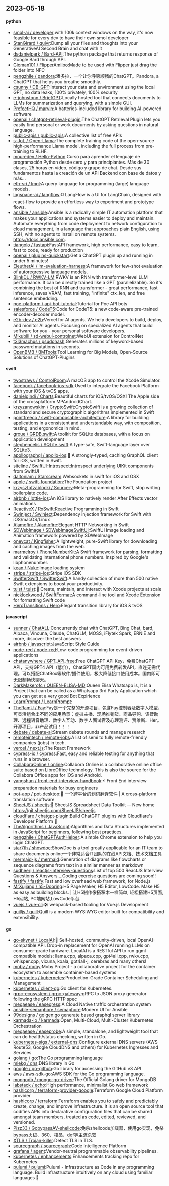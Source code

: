 ## 2023-05-18

#### python
* [smol-ai / developer](https://github.com/smol-ai/developer):with 100k context windows on the way, it's now feasible for every dev to have their own smol developer
* [StanGirard / quivr](https://github.com/StanGirard/quivr):Dump all your files and thoughts into your GenerativeAI Second Brain and chat with it
* [dsdanielpark / Bard-API](https://github.com/dsdanielpark/Bard-API):The python package that returns response of Google Bard through API.
* [Gioman101 / FlipperAmiibo](https://github.com/Gioman101/FlipperAmiibo):Made to be used with Flipper just drag the folder into NFC
* [pengzhile / pandora](https://github.com/pengzhile/pandora):潘多拉，一个让你呼吸顺畅的ChatGPT。Pandora, a ChatGPT that helps you breathe smoothly.
* [csunny / DB-GPT](https://github.com/csunny/DB-GPT):Interact your data and environment using the local GPT, no data leaks, 100% privately, 100% security
* [e-johnstonn / BriefGPT](https://github.com/e-johnstonn/BriefGPT):Locally hosted tool that connects documents to LLMs for summarization and querying, with a simple GUI.
* [PrefectHQ / marvin](https://github.com/PrefectHQ/marvin):A batteries-included library for building AI-powered software
* [openai / chatgpt-retrieval-plugin](https://github.com/openai/chatgpt-retrieval-plugin):The ChatGPT Retrieval Plugin lets you easily find personal or work documents by asking questions in natural language.
* [public-apis / public-apis](https://github.com/public-apis/public-apis):A collective list of free APIs
* [s-JoL / Open-Llama](https://github.com/s-JoL/Open-Llama):The complete training code of the open-source high-performance Llama model, including the full process from pre-training to RLHF.
* [mouredev / Hello-Python](https://github.com/mouredev/Hello-Python):Curso para aprender el lenguaje de programación Python desde cero y para principiantes. Más de 30 clases, 25 horas en vídeo, código y grupo de chat. Desde sus fundamentos hasta la creación de un API Backend con base de datos y más...
* [eth-sri / lmql](https://github.com/eth-sri/lmql):A query language for programming (large) language models.
* [logspace-ai / langflow](https://github.com/logspace-ai/langflow):⛓️
LangFlow is a UI for LangChain, designed with react-flow to provide an effortless way to experiment and prototype flows.
* [ansible / ansible](https://github.com/ansible/ansible):Ansible is a radically simple IT automation platform that makes your applications and systems easier to deploy and maintain. Automate everything from code deployment to network configuration to cloud management, in a language that approaches plain English, using SSH, with no agents to install on remote systems. https://docs.ansible.com.
* [tiangolo / fastapi](https://github.com/tiangolo/fastapi):FastAPI framework, high performance, easy to learn, fast to code, ready for production
* [openai / plugins-quickstart](https://github.com/openai/plugins-quickstart):Get a ChatGPT plugin up and running in under 5 minutes!
* [EleutherAI / lm-evaluation-harness](https://github.com/EleutherAI/lm-evaluation-harness):A framework for few-shot evaluation of autoregressive language models.
* [BlinkDL / RWKV-LM](https://github.com/BlinkDL/RWKV-LM):RWKV is an RNN with transformer-level LLM performance. It can be directly trained like a GPT (parallelizable). So it's combining the best of RNN and transformer - great performance, fast inference, saves VRAM, fast training, "infinite" ctx_len, and free sentence embedding.
* [poe-platform / api-bot-tutorial](https://github.com/poe-platform/api-bot-tutorial):Tutorial for Poe API bots
* [salesforce / CodeT5](https://github.com/salesforce/CodeT5):Code for CodeT5: a new code-aware pre-trained encoder-decoder model.
* [e2b-dev / e2b](https://github.com/e2b-dev/e2b):Vercel for AI agents. We help developers to build, deploy, and monitor AI agents. Focusing on specialized AI agents that build software for you - your personal software developers.
* [Mikubill / sd-webui-controlnet](https://github.com/Mikubill/sd-webui-controlnet):WebUI extension for ControlNet
* [t3l3machus / psudohash](https://github.com/t3l3machus/psudohash):Generates millions of keyword-based password mutations in seconds.
* [OpenBMB / BMTools](https://github.com/OpenBMB/BMTools):Tool Learning for Big Models, Open-Source Solutions of ChatGPT-Plugins

#### swift
* [twostraws / ControlRoom](https://github.com/twostraws/ControlRoom):A macOS app to control the Xcode Simulator.
* [facebook / facebook-ios-sdk](https://github.com/facebook/facebook-ios-sdk):Used to integrate the Facebook Platform with your iOS & tvOS apps.
* [danielgindi / Charts](https://github.com/danielgindi/Charts):Beautiful charts for iOS/tvOS/OSX! The Apple side of the crossplatform MPAndroidChart.
* [krzyzanowskim / CryptoSwift](https://github.com/krzyzanowskim/CryptoSwift):CryptoSwift is a growing collection of standard and secure cryptographic algorithms implemented in Swift
* [pointfreeco / swift-composable-architecture](https://github.com/pointfreeco/swift-composable-architecture):A library for building applications in a consistent and understandable way, with composition, testing, and ergonomics in mind.
* [groue / GRDB.swift](https://github.com/groue/GRDB.swift):A toolkit for SQLite databases, with a focus on application development
* [stephencelis / SQLite.swift](https://github.com/stephencelis/SQLite.swift):A type-safe, Swift-language layer over SQLite3.
* [apollographql / apollo-ios](https://github.com/apollographql/apollo-ios):📱
A strongly-typed, caching GraphQL client for iOS, written in Swift.
* [siteline / SwiftUI-Introspect](https://github.com/siteline/SwiftUI-Introspect):Introspect underlying UIKit components from SwiftUI
* [daltoniam / Starscream](https://github.com/daltoniam/Starscream):Websockets in swift for iOS and OSX
* [apple / swift-foundation](https://github.com/apple/swift-foundation):The Foundation project
* [krzysztofzablocki / Sourcery](https://github.com/krzysztofzablocki/Sourcery):Meta-programming for Swift, stop writing boilerplate code.
* [airbnb / lottie-ios](https://github.com/airbnb/lottie-ios):An iOS library to natively render After Effects vector animations
* [ReactiveX / RxSwift](https://github.com/ReactiveX/RxSwift):Reactive Programming in Swift
* [Swinject / Swinject](https://github.com/Swinject/Swinject):Dependency injection framework for Swift with iOS/macOS/Linux
* [Alamofire / Alamofire](https://github.com/Alamofire/Alamofire):Elegant HTTP Networking in Swift
* [SDWebImage / SDWebImageSwiftUI](https://github.com/SDWebImage/SDWebImageSwiftUI):SwiftUI Image loading and Animation framework powered by SDWebImage
* [onevcat / Kingfisher](https://github.com/onevcat/Kingfisher):A lightweight, pure-Swift library for downloading and caching images from the web.
* [marmelroy / PhoneNumberKit](https://github.com/marmelroy/PhoneNumberKit):A Swift framework for parsing, formatting and validating international phone numbers. Inspired by Google's libphonenumber.
* [kean / Nuke](https://github.com/kean/Nuke):Image loading system
* [stripe / stripe-ios](https://github.com/stripe/stripe-ios):Stripe iOS SDK
* [SwifterSwift / SwifterSwift](https://github.com/SwifterSwift/SwifterSwift):A handy collection of more than 500 native Swift extensions to boost your productivity.
* [tuist / tuist](https://github.com/tuist/tuist):🚀
Create, maintain, and interact with Xcode projects at scale
* [nicklockwood / SwiftFormat](https://github.com/nicklockwood/SwiftFormat):A command-line tool and Xcode Extension for formatting Swift code
* [HeroTransitions / Hero](https://github.com/HeroTransitions/Hero):Elegant transition library for iOS & tvOS

#### javascript
* [sunner / ChatALL](https://github.com/sunner/ChatALL):Concurrently chat with ChatGPT, Bing Chat, bard, Alpaca, Vincuna, Claude, ChatGLM, MOSS, iFlytek Spark, ERNIE and more, discover the best answers
* [airbnb / javascript](https://github.com/airbnb/javascript):JavaScript Style Guide
* [node-red / node-red](https://github.com/node-red/node-red):Low-code programming for event-driven applications
* [chatanywhere / GPT_API_free](https://github.com/chatanywhere/GPT_API_free):Free ChatGPT API Key，免费ChatGPT API，支持GPT4 API（低价），ChatGPT国内可用免费转发API，直连无需代理。可以搭配ChatBox等软件/插件使用，极大降低接口使用成本。国内即可无限制畅快聊天。
* [DarkMakerofc / QUEEN-ELISA-MD](https://github.com/DarkMakerofc/QUEEN-ELISA-MD):Queen Elisa Whatsapp is, It is a Project that can be called as a Whatsapp 3rd Party Application which you can get at a very good Bot Expirience
* [LearnPrompt / LearnPrompt](https://github.com/LearnPrompt/LearnPrompt):
* [TheRamU / Fay](https://github.com/TheRamU/Fay):Fay是一个完整的开源项目，包含Fay控制器及数字人模型，可灵活组合出不同的应用场景：虚拟主播、现场推销货、商品导购、语音助理、远程语音助理、数字人互动、数字人面试官及心理测评、贾维斯、Her。 开源项目，非产品试用！！！
* [debate / debate-ai](https://github.com/debate/debate-ai):Stream debate rounds and manage research
* [remoteintech / remote-jobs](https://github.com/remoteintech/remote-jobs):A list of semi to fully remote-friendly companies (jobs) in tech.
* [vercel / next.js](https://github.com/vercel/next.js):The React Framework
* [cypress-io / cypress](https://github.com/cypress-io/cypress):Fast, easy and reliable testing for anything that runs in a browser.
* [CollaboraOnline / online](https://github.com/CollaboraOnline/online):Collabora Online is a collaborative online office suite based on LibreOffice technology. This is also the source for the Collabora Office apps for iOS and Android.
* [yangshun / front-end-interview-handbook](https://github.com/yangshun/front-end-interview-handbook):⚡️
Front End interview preparation materials for busy engineers
* [pot-app / pot-desktop](https://github.com/pot-app/pot-desktop):🌈
一个跨平台的划词翻译软件 | A cross-platform translation software
* [SheetJS / sheetjs](https://github.com/SheetJS/sheetjs):📗
SheetJS Spreadsheet Data Toolkit -- New home https://git.sheetjs.com/SheetJS/sheetjs
* [cloudflare / chatgpt-plugin](https://github.com/cloudflare/chatgpt-plugin):Build ChatGPT plugins with Cloudflare's Developer Platform
🤖
* [TheAlgorithms / JavaScript](https://github.com/TheAlgorithms/JavaScript):Algorithms and Data Structures implemented in JavaScript for beginners, following best practices.
* [pengzhile / ChatGPTAuthHelper](https://github.com/pengzhile/ChatGPTAuthHelper):A simple Chrome extension to help you login ChatGPT.
* [star7th / showdoc](https://github.com/star7th/showdoc):ShowDoc is a tool greatly applicable for an IT team to share documents online一个非常适合IT团队的在线API文档、技术文档工具
* [mermaid-js / mermaid](https://github.com/mermaid-js/mermaid):Generation of diagrams like flowcharts or sequence diagrams from text in a similar manner as markdown
* [sudheerj / reactjs-interview-questions](https://github.com/sudheerj/reactjs-interview-questions):List of top 500 ReactJS Interview Questions & Answers....Coding exercise questions are coming soon!!
* [fastify / fastify](https://github.com/fastify/fastify):Fast and low overhead web framework, for Node.js
* [MrXujiang / h5-Dooring](https://github.com/MrXujiang/h5-Dooring):H5 Page Maker, H5 Editor, LowCode. Make H5 as easy as building blocks. | 让H5制作像搭积木一样简单, 轻松搭建H5页面, H5网站, PC端网站,LowCode平台.
* [vuejs / vue-cli](https://github.com/vuejs/vue-cli):🛠️
webpack-based tooling for Vue.js Development
* [quilljs / quill](https://github.com/quilljs/quill):Quill is a modern WYSIWYG editor built for compatibility and extensibility.

#### go
* [go-skynet / LocalAI](https://github.com/go-skynet/LocalAI):🤖
Self-hosted, community-driven, local OpenAI-compatible API. Drop-in replacement for OpenAI running LLMs on consumer-grade hardware. LocalAI is a RESTful API to run ggml compatible models: llama.cpp, alpaca.cpp, gpt4all.cpp, rwkv.cpp, whisper.cpp, vicuna, koala, gpt4all-j, cerebras and many others!
* [moby / moby](https://github.com/moby/moby):Moby Project - a collaborative project for the container ecosystem to assemble container-based systems
* [kubernetes / kubernetes](https://github.com/kubernetes/kubernetes):Production-Grade Container Scheduling and Management
* [kubernetes / client-go](https://github.com/kubernetes/client-go):Go client for Kubernetes.
* [grpc-ecosystem / grpc-gateway](https://github.com/grpc-ecosystem/grpc-gateway):gRPC to JSON proxy generator following the gRPC HTTP spec
* [megaease / easegress](https://github.com/megaease/easegress):A Cloud Native traffic orchestration system
* [ansible-semaphore / semaphore](https://github.com/ansible-semaphore/semaphore):Modern UI for Ansible
* [99designs / gqlgen](https://github.com/99designs/gqlgen):go generate based graphql server library
* [karmada-io / karmada](https://github.com/karmada-io/karmada):Open, Multi-Cloud, Multi-Cluster Kubernetes Orchestration
* [megaease / easeprobe](https://github.com/megaease/easeprobe):A simple, standalone, and lightweight tool that can do health/status checking, written in Go.
* [kubernetes-sigs / external-dns](https://github.com/kubernetes-sigs/external-dns):Configure external DNS servers (AWS Route53, Google CloudDNS and others) for Kubernetes Ingresses and Services
* [golang / go](https://github.com/golang/go):The Go programming language
* [miekg / dns](https://github.com/miekg/dns):DNS library in Go
* [google / go-github](https://github.com/google/go-github):Go library for accessing the GitHub v3 API
* [aws / aws-sdk-go](https://github.com/aws/aws-sdk-go):AWS SDK for the Go programming language.
* [mongodb / mongo-go-driver](https://github.com/mongodb/mongo-go-driver):The Official Golang driver for MongoDB
* [labstack / echo](https://github.com/labstack/echo):High performance, minimalist Go web framework
* [hashicorp / terraform-provider-google](https://github.com/hashicorp/terraform-provider-google):Terraform Google Cloud Platform provider
* [hashicorp / terraform](https://github.com/hashicorp/terraform):Terraform enables you to safely and predictably create, change, and improve infrastructure. It is an open source tool that codifies APIs into declarative configuration files that can be shared amongst team members, treated as code, edited, reviewed, and versioned.
* [Pizz33 / GobypassAV-shellcode](https://github.com/Pizz33/GobypassAV-shellcode):免杀shellcode加载器，使用go实现，免杀bypass火绒、360、核晶、def等主流杀软
* [XTLS / Trojan-killer](https://github.com/XTLS/Trojan-killer):Detect TLS in TLS.
* [sourcegraph / sourcegraph](https://github.com/sourcegraph/sourcegraph):Code Intelligence Platform
* [grafana / agent](https://github.com/grafana/agent):Vendor-neutral programmable observability pipelines.
* [kubernetes / enhancements](https://github.com/kubernetes/enhancements):Enhancements tracking repo for Kubernetes
* [pulumi / pulumi](https://github.com/pulumi/pulumi):Pulumi - Infrastructure as Code in any programming language. Build infrastructure intuitively on any cloud using familiar languages
🚀
